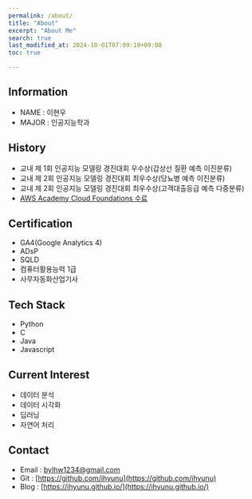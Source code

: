 ```yaml
---
permalink: /about/
title: "About"
excerpt: "About Me"
search: true
last_modified_at: 2024-10-01T07:09:19+09:00
toc: true

--- 
```


## Information
* NAME : 이현우
* MAJOR : 인공지능학과

## History
* 교내 제 1회 인공지능 모델링 경진대회 우수상(갑상선 질환 예측 이진분류)
* 교내 제 2회 인공지능 모델링 경진대회 최우수상(당뇨병 예측 이진분류)
* 교내 제 2회 인공지능 모델링 경진대회 최우수상(고객대출등급 예측 다중분류)
* [AWS Academy Cloud Foundations 수료](https://www.credly.com/badges/1f43e2d3-e5fd-4453-83fe-642a1283fbd9)

## Certification
* GA4(Google Analytics 4)
* ADsP
* SQLD
* 컴퓨터활용능력 1급
* 사무자동화산업기사

## Tech Stack
* Python
* C
* Java
* Javascript

## Current Interest
 * 데이터 분석
 * 데이터 시각화 
 * 딥러닝
 * 자연어 처리
 
## Contact
 * Email : bylhw1234@gmail.com
 * Git : [https://github.com/ihyunu](https://github.com/ihyunu)
 * Blog : [https://ihyunu.github.io/](https://ihyunu.github.io/)


